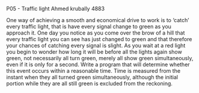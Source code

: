 P05 - Traffic light
Ahmed krubally
4883

One way of achieving a smooth and economical drive to work is to ‘catch’ every traffic light, that is have every signal change to green as you approach it. One day you notice as you come over the brow of a hill that every traffic light you can see has just changed to green and that therefore your chances of catching every signal is slight. As you wait at a red light you begin to wonder how long it will be before all the lights again show green, not necessarily all turn green, merely all show green simultaneously, even if it is only for a second.
Write a program that will determine whether this event occurs within a reasonable time. Time is measured from the instant when they all turned green simultaneously, although the initial portion while they are all still green is excluded from the reckoning.